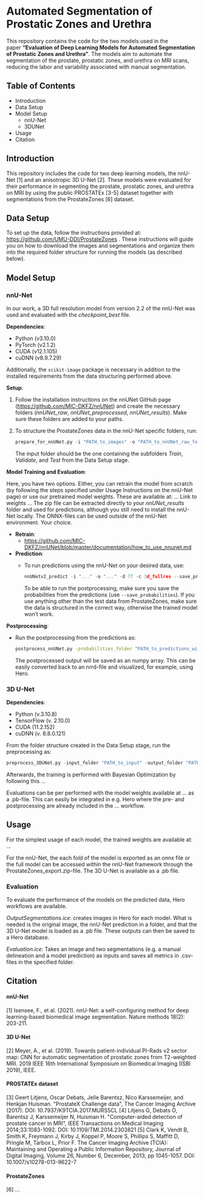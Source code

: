 # Automated Segmentation of Prostatic Zones and Urethra

This repository contains the code for the two models used in the paper **“Evaluation of Deep Learning Models for Automated Segmentation of Prostatic Zones and Urethra”**. The models aim to automate the segmentation of the prostate, prostatic zones, and urethra on MRI scans, reducing the labor and variability associated with manual segmentation.

## Table of Contents

- Introduction
- Data Setup
- Model Setup
    - nnU-Net
    - 3DUNet
- Usage
- Citation

## Introduction

This repository includes the code for two deep learning models, the nnU-Net [1] and an anisotropic 3D U-Net [2]. These models were evaluated for their performance in segmenting the prostate, prostatic zones, and urethra on MRI by using the public PROSTATEx [3-5] dataset together with segmentations from the ProstateZones [6] dataset.

## Data Setup

To set up the data, follow the instructions provided at: https://github.com/UMU-DDI/ProstateZones . These instructions will guide you on how to download the images and segmentations and organize them into the required folder structure for running the models (as described below).

## Model Setup

### nnU-Net

In our work, a 3D full resolution model from version 2.2 of the nnU-Net was used and evaluated with the *checkpoint_best* file.

**Dependencies**:

- Python (v3.10.0)
- PyTorch (v2.1.2)
- CUDA (v12.1.105)
- cuDNN (v8.9.7.29)

Additionally, the `scikit-image` package is necessary in addition to the installed requirements from the data structuring performed above.

**Setup**:

1. Follow the installation instructions on the nnUNet GitHub page (https://github.com/MIC-DKFZ/nnUNet) and create the necessary folders (*nnUNet_raw*, *nnUNet_preprocessed*, *nnUNet_results*). Make sure these folders are added to your paths.
2. To structure the ProstateZones data in the nnU-Net specific folders, run:
    
    ```python
    prepare_for_nnUNet.py -i "PATH_to_images" -o "PATH_to_nnUNet_raw_folder"
    
    ```
    
    The input folder should be the one containing the subfolders *Train*, *Validate*, and *Test* from the Data Setup stage.
    

**Model Training and Evaluation**:

Here, you have two options. Either, you can retrain the model from scratch (by following the steps specified under Usage Instructions on the nnU-Net page) or use our pretrained model weights. These are available at: … Link to weights …
The zip file can be extracted directly to your *nnUNet_results* folder and used for predictions, although you still need to install the nnU-Net locally. The ONNX-files can be used outside of the nnU-Net environment. Your choice.

- **Retrain**:
    - https://github.com/MIC-DKFZ/nnUNet/blob/master/documentation/how_to_use_nnunet.md
- **Prediction**:
    - To run predictions using the nnU-Net on your desired data, use:
        
        ```python
        nnUNetv2_predict -i "..." -o "..." -d 77 -c 3d_fullres --save_probabilities
        ```
        
        To be able to run the postprocessing, make sure you save the probabilities from the predictions (use `--save_probabilities`). If you use anything other than the test data from ProstateZones, make sure the data is structured in the correct way, otherwise the trained model won’t work.
        

**Postprocessing**:

- Run the postprocessing from the predictions as:
    
    ```bash
    postprocess_nnUNet.py -probabilities_folder "PATH_to_predictions_with_saved_probabilities" -output_folder "PATH_to_output_folder"
    
    ```
    
    The postprocessed output will be saved as an numpy array. This can be easily converted back to an nrrd-file and visualized, for example, using Hero.


### 3D U-Net

**Dependencies**:

- Python (v.3.10.8)
- TensorFlow (v. 2.10.0)
- CUDA (11.2.152)
- cuDNN (v. 8.8.0.121)

From the folder structure created in the Data Setup stage, run the preprocessing as:

```python
preprocess_3DUNet.py -input_folder "PATH_to_input" -output_folder "PATH_to_desired_output_folder"
```

Afterwards, the training is performed with Bayesian Optimization by following this …

Evaluations can be per performed with the model weights available at ... as a .pb-file. This can easily be integrated in e.g. Hero where the pre- and postprocessing are already included in the … workflow.

## Usage

For the simplest usage of each model, the trained weights are available at:
…

For the nnU-Net, the each fold of the model is exported as an onnx file or the full model can be accessed within the nnU-Net framework through the ProstateZones_export.zip-file.
The 3D U-Net is available as a .pb file.

### Evaluation

To evaluate the performance of the models on the predicted data, Hero workflows are available.

*OutputSegmentations.ice*: creates images in Hero for each model. What is needed is the original image, the nnU-Net prediction in a folder, and that the 3D U-Net model is loaded as a .pb file. These outputs can then be saved to a Hero database.

*Evaluation.ice*: Takes an image and two segmentations (e.g. a manual delineation and a model prediction) as inputs and saves all metrics in .csv-files in the specified folder.

## Citation

#### nnU-Net

[1] Isensee, F., et al. (2021). nnU-Net: a self-configuring method for deep learning-based biomedical image segmentation. Nature methods 18(2): 203-211.

#### 3D U-Net

[2] Meyer, A., et al. (2019). Towards patient-individual PI-Rads v2 sector map: CNN for automatic segmentation of prostatic zones from T2-weighted MRI. 2019 IEEE 16th International Symposium on Biomedical Imaging (ISBI 2019), IEEE.

#### PROSTATEx dataset

[3] Geert Litjens, Oscar Debats, Jelle Barentsz, Nico Karssemeijer, and Henkjan Huisman. "ProstateX Challenge data", The Cancer Imaging Archive (2017). DOI: 10.7937/K9TCIA.2017.MURS5CL
[4] Litjens G, Debats O, Barentsz J, Karssemeijer N, Huisman H. "Computer-aided detection of prostate cancer in MRI", IEEE Transactions on Medical Imaging 2014;33:1083-1092. DOI: 10.1109/TMI.2014.2303821
[5] Clark K, Vendt B, Smith K, Freymann J, Kirby J, Koppel P, Moore S, Phillips S, Maffitt D, Pringle M, Tarbox L, Prior F. The Cancer Imaging Archive (TCIA): Maintaining and Operating a Public Information Repository, Journal of Digital Imaging, Volume 26, Number 6, December, 2013, pp 1045-1057. DOI: 10.1007/s10278-013-9622-7

#### ProstateZones

[6] ...
